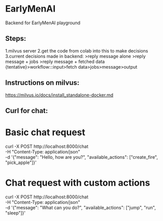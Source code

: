 # EarlyMenAI
Backend for EarlyMenAI playground

## Steps:
1.milvus server
2.get the code from colab into this to make decisions
3.current decisions made in backend:
    >reply message alone
    >reply message + jobs
    >reply message + fetched data
    {tentative}>workflow:::input>fetch data>jobs>message>output


## Instructions on milvus:
https://milvus.io/docs/install_standalone-docker.md

## Curl for chat:
# Basic chat request
curl -X POST http://localhost:8000/chat \
  -H "Content-Type: application/json" \
  -d '{"message": "Hello, how are you?", "available_actions": ["create_fire", "pick_apple"]}'

# Chat request with custom actions
curl -X POST http://localhost:8000/chat \
  -H "Content-Type: application/json" \
  -d '{"message": "What can you do?", "available_actions": ["jump", "run", "sleep"]}'